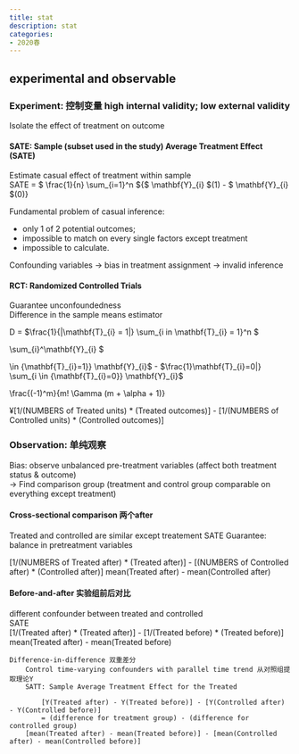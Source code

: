 ```yaml
---
title: stat
description: stat
categories: 
- 2020春
---
```

## experimental and observable

### Experiment: 控制变量 high internal validity; low external validity  
Isolate the effect of treatment on outcome  

#### SATE: Sample (subset used in the study) Average Treatment Effect (SATE)  
Estimate casual effect of treatment within sample  
SATE = $ \frac{1}{n} \sum_{i=1}^n ${$ \mathbf{Y}\_{i} $(1) - $ \mathbf{Y}\_{i} $(0)}  

Fundamental problem of casual inference:  
* only 1 of 2 potential outcomes;  
* impossible to match on every single factors except treatment  
* impossible to calculate.  

Confounding variables -> bias in treatment assignment -> invalid inference  
		
#### RCT: Randomized Controlled Trials
Guarantee unconfoundedness  
Difference in the sample means estimator  

D = $\frac{1}{|\mathbf{T}\_{i} = 1|} \sum_{i in \mathbf{T}\_{i} = 1}^n $  


\sum_{i}^\mathbf{Y}\_{i} $  

\in {\mathbf{T}\_{i}=1}} \mathbf{Y}\_{i}$ - $\frac{1}\mathbf{T}\_{i}=0|} \sum_{i \in {\mathbf{T}\_{i}=0}} \mathbf{Y}\_{i}$ 

\frac{(-1)^m}{m! \Gamma (m + \alpha + 1)} 

¥[1/(NUMBERS of Treated units) * (Treated outcomes)] - [1/(NUMBERS of Controlled units) * (Controlled outcomes)]


### Observation: 单纯观察
Bias: observe unbalanced pre-treatment variables (affect both treatment status & outcome)  
-> Find comparison group (treatment and control group comparable on everything except treatment)  
#### Cross-sectional comparison 两个after
Treated and controlled are similar except treatement
SATE
Guarantee: balance in pretreatment variables

[1/(NUMBERS of Treated after) * (Treated after)] - [(NUMBERS of Controlled after) * (Controlled after)]
		mean(Treated after) - mean(Controlled after)
		
#### Before-and-after 实验组前后对比
different confounder between treated and controlled  
SATE  
[1/(Treated after) * (Treated after)] - [1/(Treated before) * (Treated before)]  
mean(Treated after) - mean(Treated before)  
	
	Difference-in-difference 双重差分
		Control time-varying confounders with parallel time trend 从对照组提取理论Y
		SATT: Sample Average Treatment Effect for the Treated
		
			[Y(Treated after) - Y(Treated before)] - [Y(Controlled after) - Y(Controlled before)]
			= (difference for treatment group) - (difference for controlled group)
		[mean(Treated after) - mean(Treated before)] - [mean(Controlled after) - mean(Controlled before)]
